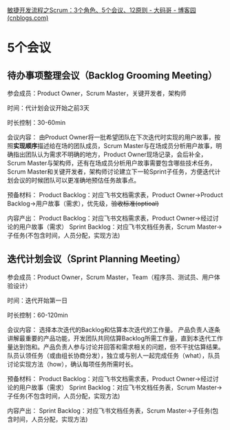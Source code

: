 [敏捷开发流程之Scrum：3个角色、5个会议、12原则 - 大码哥 - 博客园 (cnblogs.com)](https://www.cnblogs.com/xichji/p/12164740.html)

# 5个会议
## 待办事项整理会议（Backlog Grooming Meeting）
参会成员：Product Owner，Scrum Master，关键开发者，架构师

时间：代计划会议开始之前3天

时长控制：30-60min

会议内容：
由Product Owner将一批希望团队在下次迭代时实现的用户故事，按照**实现顺序**描述给在场的团队成员，Scrum Master与在场成员分析用户故事，明确指出团队认为需求不明确的地方，Product Owner现场记录，会后补全，Scrum Master与架构师，还有在场成员分析用户故事需要包含哪些技术任务，Scrum Master和关键开发者，架构师讨论建立下一轮Sprint子任务，方便迭代计划会议的时候团队可以更准确地预估任务故事点。

预备材料：
	Product Backlog：对应飞书文档需求表，Product Owner->Product Backlog->用户故事（需求），优先级，~~验收标准(optioal)~~

内容产出：
	Product Backlog：对应飞书文档需求表，Product Owner->经过讨论的用户故事（需求）
	Sprint Backlog：对应飞书文档任务表，Scrum Master->子任务(不包含时间，人员分配，实现方法)

## 迭代计划会议（Sprint Planning Meeting）
参会成员：Product Owner，Scrum Master，Team（程序员、测试员、用户体验设计）

时间：迭代开始第一日

时长控制：60-120min

会议内容：
选择本次迭代的Backlog和估算本次迭代的工作量。
产品负责人逐条讲解最重要的产品功能，开发团队共同估算Backlog所需工作量，直到本迭代工作量达到饱和。产品负责人参与讨论并回答和需求相关的问题，但不干扰估算结果。队员认领任务（或由组长协商分发），独立或与别人一起完成任务（what），队员讨论实现方法（how），确认每项任务所需时长。

预备材料：
	Product Backlog：对应飞书文档需求表，Product Owner->经过讨论的用户故事（需求）
	Sprint Backlog：对应飞书文档任务表，Scrum Master->子任务(不包含时间，人员分配，实现方法)

内容产出：
	Sprint Backlog：对应飞书文档任务表，Scrum Master->子任务(包含时间，人员分配，实现方法)

